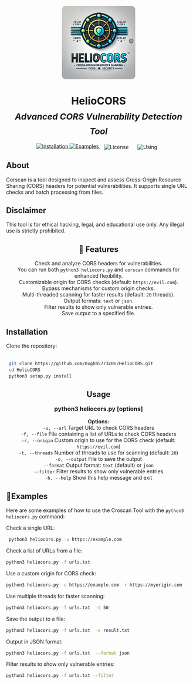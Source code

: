 <p align="center">
  <img src="https://raw.githubusercontent.com/0xgh057r3c0n/HelioCORS/main/logo/logo.webp" alt="Croscan Logo" width="200" style="border-radius: 10px;">
</p>

<h1 align="center">
  HelioCORS
  <br>
<sub><i>Advanced CORS Vulnerability Detection Tool</i></sub><br>
</h1>

<p align="center">
  <a href="#installation">
    <img src="https://img.shields.io/badge/installation-⚙️-blue?style=for-the-badge&logo=python" alt="Installation">
  </a> 

  <a href="#examples">
    <img src="https://img.shields.io/badge/examples-🚀-green?style=for-the-badge" alt="Examples">
  </a> 

  <a href="https://github.com/0xgh057r3c0n/HelioCORS?tab=MIT-1-ov-file" style="text-decoration: none; margin: 0 10px;">
    <img src="https://img.shields.io/badge/license-📜-red?style=for-the-badge" alt="License" style="vertical-align: middle;">
  </a>

  <a href="#usage" style="text-decoration: none; margin: 0 10px;">
    <img src="https://img.shields.io/badge/using-🛠️-purple?style=for-the-badge" alt="Using" style="vertical-align: middle;">
  </a>
</p>



## About
Corscan is a tool designed to inspect and assess Cross-Origin Resource Sharing (CORS) headers for potential vulnerabilities. It supports single URL checks and batch processing from files.
## Disclaimer
 This tool is for ethical hacking, legal, and educational use only. Any illegal use is strictly prohibited.


<h2 id="features" style="text-align: center;">🌟 Features</h2>
<ul style="text-align: center; font-size: 14px; list-style-type: none; padding: 0;">
  <li>Check and analyze CORS headers for vulnerabilities.</li>
  <li>You can run both <code>python3 heliocors.py</code> and <code>corscan</code> commands for enhanced flexibility.</li>
  <li>Customizable origin for CORS checks (default: <code>https://evil.com</code>).</li>
  <li>Bypass mechanisms for custom origin checks.</li>
  <li>Multi-threaded scanning for faster results (default: <code>20</code> threads).</li>
  <li>Output formats: <code>text</code> or <code>json</code>.</li>
  <li>Filter results to show only vulnerable entries.</li>
  <li>Save output to a specified file.</li>
</ul>


## Installation
 Clone the repository:
   ```bash
    
    git clone https://github.com/0xgh057r3c0n/HelioCORS.git
    cd HelioCORS
    python3 setup.py install

   ```
<h2 id="usage" style="text-align: center;">Usage</h2>
<p style="text-align: center; font-size: 16px;">
  <strong> python3 heliocors.py [options]</strong>
</p>
<p style="text-align: center; font-size: 14px;">
  <strong>Options:</strong><br>
  <code>-u, --url</code> Target URL to check CORS headers<br>
  <code>-f, --file</code> File containing a list of URLs to check CORS headers<br>
  <code>-r, --origin</code> Custom origin to use for the CORS check (default: <code>https://evil.com</code>)<br>
  <code>-t, --threads</code> Number of threads to use for scanning (default: <code>20</code>)<br>
  <code>-o, --output</code> File to save the output<br>
  <code>--format</code> Output format: <code>text</code> (default) or <code>json</code><br>
  <code>--filter</code> Filter results to show only vulnerable entries<br>
  <code>-h, --help</code> Show this help message and exit
</p>

## 🚀Examples

Here are some examples of how to use the Croscan Tool with the `python3 heliocors.py` command:

Check a single URL:
  ```bash
   python3 heliocors.py -u https://example.com
   ```
Check a list of URLs from a file:
```bash
python3 heliocors.py -f urls.txt
```
Use a custom origin for CORS check:

```bash
python3 heliocors.py -u https://example.com -r https://myorigin.com
```

Use multiple threads for faster scanning:
```bash
python3 heliocors.py -f urls.txt  -t 50
```
Save the output to a file:
```bash
python3 heliocors.py -f urls.txt  -o result.txt
```
Output in JSON format:
```bash
python3 heliocors.py -f urls.txt  --format json
```
Filter results to show only vulnerable entries:
```bash
python3 heliocors.py -f urls.txt --filter
```
